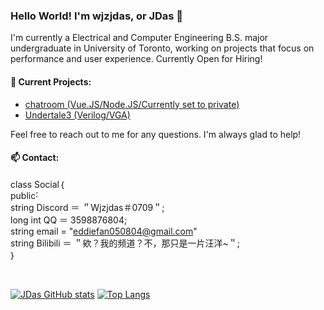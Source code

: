 ### Hello World! I'm wjzjdas, or JDas 👋

I'm currently a Electrical and Computer Engineering B.S. major undergraduate in University of Toronto, working on projects that focus on performance and user experience. Currently Open for Hiring!

#### 🔭 Current Projects:
  - [chatroom (Vue.JS/Node.JS/Currently set to private)](private)
  - [Undertale3 (Verilog/VGA)](https://github.com/wjzjdas/undertale3)

Feel free to reach out to me for any questions. I'm always glad to help!
#### 📫 Contact:
class Social｛
<br/>
   public˸
 <br/>
     string Discord ＝ ＂Wjzjdas＃0709＂;
 <br/>
     long int QQ ＝ 3598876804;
 <br/>
     string email = "eddiefan050804@gmail.com"
 <br/>
     string Bilibili ＝ ＂欸？我的频道？不，那只是一片汪洋~＂;
 <br/>
｝

<br/>

[![JDas GitHub stats](https://github-readme-stats.vercel.app/api?username=wjzjdas&theme=transparent)](https://github.com/anuraghazra/github-readme-stats) 
[![Top Langs](https://github-readme-stats.vercel.app/api/top-langs/?username=wjzjdas&theme=transparent&layout=compact&hide=shaderlab,c%23)](https://github.com/anuraghazra/github-readme-stats)
